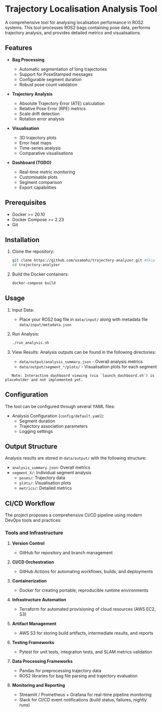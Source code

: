 # Trajectory Localisation Analysis Tool

A comprehensive tool for analysing localisation performance in ROS2 systems. This tool processes ROS2 bags containing pose data, performs trajectory analysis, and provides detailed metrics and visualisations.

## Features

- **Bag Processing**
  - Automatic segmentation of long trajectories
  - Support for PoseStamped messages
  - Configurable segment duration
  - Robust pose count validation

- **Trajectory Analysis**
  - Absolute Trajectory Error (ATE) calculation
  - Relative Pose Error (RPE) metrics
  - Scale drift detection
  - Rotation error analysis

- **Visualisation**
  - 3D trajectory plots
  - Error heat maps
  - Time-series analysis
  - Comparative visualisations

- **Dashboard (TODO)**
  - Real-time metric monitoring
  - Customisable plots
  - Segment comparison
  - Export capabilities

## Prerequisites

- Docker >= 20.10
- Docker Compose >= 2.23
- Git

## Installation

1. Clone the repository:
   ```bash
   git clone https://github.com/usamahz/trajectory-analyzer.git #Skip this step if you already have the repository cloned
   cd trajectory-analyzer
   ```

2. Build the Docker containers:
   ```bash
   docker-compose build
   ```

## Usage

1. Input Data:
   - Place your ROS2 bag file in `data/input/` along with metadata file `data/input/metadata.json`

2. Run Analysis:
   ```bash
   ./run_analysis.sh
   ```

3. View Results:
   Analysis outputs can be found in the following directories:
   - `data/output/analysis_summary.json` - Overall analysis metrics
   - `data/output/segment_*/plots/` - Visualisation plots for each segment

```
   Note: Interactive dashboard viewing (via `launch_dashboard.sh`) is placeholder and not implemented yet.
```

## Configuration

The tool can be configured through several YAML files:

- Analysis Configuration (`config/default.yaml`):
  - Segment duration
  - Trajectory association parameters
  - Logging settings

## Output Structure

Analysis results are stored in `data/output/` with the following structure:

- `analysis_summary.json`: Overall metrics
- `segment_X/`: Individual segment analysis
  - `poses/`: Trajectory data
  - `plots/`: Visualisation plots
  - `metrics/`: Detailed metrics

## CI/CD Workflow

The project proposes a comprehensive CI/CD pipeline using modern DevOps tools and practices:

### Tools and Infrastructure

1. **Version Control**
   - GitHub for repository and branch management

2. **CI/CD Orchestration**
   - GitHub Actions for automating workflows, builds, and deployments

3. **Containerization**
   - Docker for creating portable, reproducible runtime environments

4. **Infrastructure Automation**
   - Terraform for automated provisioning of cloud resources (AWS EC2, S3)

5. **Artifact Management**
   - AWS S3 for storing build artifacts, intermediate results, and reports

6. **Testing Frameworks**
   - Pytest for unit tests, integration tests, and SLAM metrics validation 

7. **Data Processing Frameworks**
   - Pandas for preprocessing trajectory data
   - ROS2 libraries for bag file parsing and trajectory evaluation

8. **Monitoring and Reporting**
   - Streamlit / Prometheus + Grafana for real-time pipeline monitoring
   - Slack for CI/CD event notifications (build status, failures, nightly runs)
